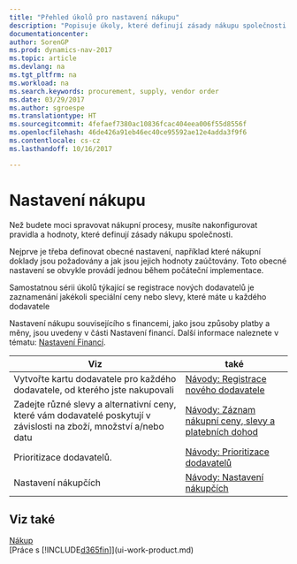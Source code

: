 ```yaml
---
title: "Přehled úkolů pro nastavení nákupu"
description: "Popisuje úkoly, které definují zásady nákupu společnosti a nastavují nákupní procesy."
documentationcenter: 
author: SorenGP
ms.prod: dynamics-nav-2017
ms.topic: article
ms.devlang: na
ms.tgt_pltfrm: na
ms.workload: na
ms.search.keywords: procurement, supply, vendor order
ms.date: 03/29/2017
ms.author: sgroespe
ms.translationtype: HT
ms.sourcegitcommit: 4fefaef7380ac10836fcac404eea006f55d8556f
ms.openlocfilehash: 46de426a91eb46ec40ce95592ae12e4adda3f9f6
ms.contentlocale: cs-cz
ms.lasthandoff: 10/16/2017

---
```

# <a name="setting-up-purchasing"></a>Nastavení nákupu
Než budete moci spravovat nákupní procesy, musíte nakonfigurovat pravidla a hodnoty, které definují zásady nákupu společnosti.

Nejprve je třeba definovat obecné nastavení, například které nákupní doklady jsou požadovány a jak jsou jejich hodnoty zaúčtovány. Toto obecné nastavení se obvykle provádí jednou během počáteční implementace.

Samostatnou sérii úkolů týkající se registrace nových dodavatelů je zaznamenání jakékoli speciální ceny nebo slevy, které máte u každého dodavatele

Nastavení nákupu souvisejícího s financemi, jako jsou způsoby platby a měny, jsou uvedeny v části Nastavení financí. Další informace naleznete v tématu: [Nastavení Financí](finance-setup-finance.md).

| Viz | také |
| --- | --- |
| Vytvořte kartu dodavatele pro každého dodavatele, od kterého jste nakupovali|[Návody: Registrace nového dodavatele](purchasing-how-register-new-vendors.md) |
| Zadejte různé slevy a alternativní ceny, které vám dodavatelé poskytují v závislosti na zboží, množství a/nebo datu |[Návody: Záznam nákupní ceny, slevy a platebních dohod](purchasing-how-record-purchase-price-discount-payment-agreements.md) |
| Prioritizace dodavatelů. |[Návody: Prioritizace dodavatelů](purchasing-how-prioritize-vendors.md) |
| Nastavení nákupčích |[Návody: Nastavení nákupčích](purchasing-how-setup-purchasers.md) |

## <a name="see-also"></a>Viz také
[Nákup](purchasing-manage-purchasing.md)  
[Práce s [!INCLUDE[d365fin](includes/d365fin_md.md)]](ui-work-product.md)

